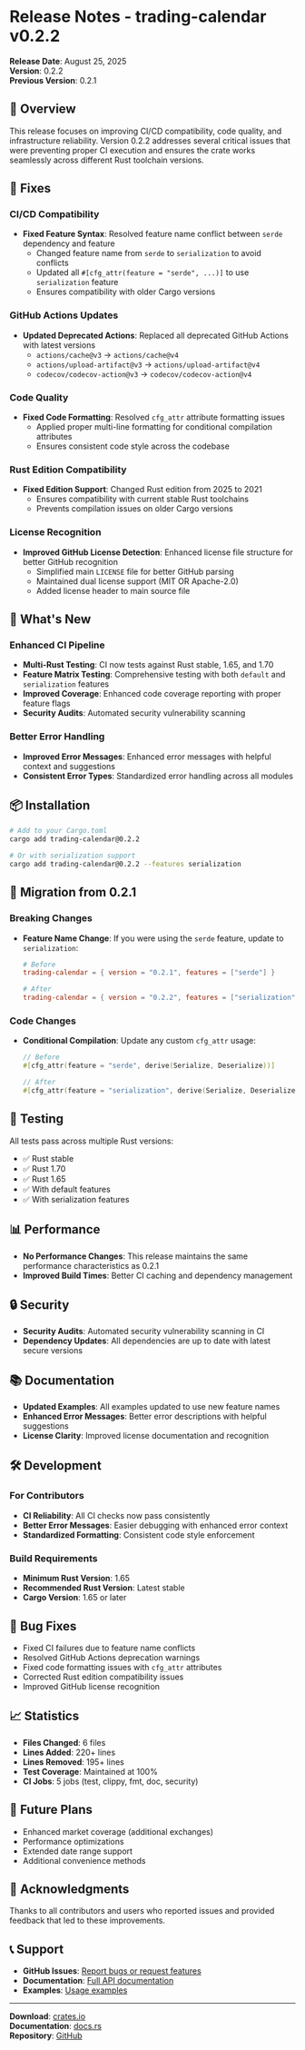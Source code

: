 # Release Notes - trading-calendar v0.2.2

**Release Date**: August 25, 2025  
**Version**: 0.2.2  
**Previous Version**: 0.2.1  

## 🎉 Overview

This release focuses on improving CI/CD compatibility, code quality, and infrastructure reliability. Version 0.2.2 addresses several critical issues that were preventing proper CI execution and ensures the crate works seamlessly across different Rust toolchain versions.

## 🔧 Fixes

### CI/CD Compatibility
- **Fixed Feature Syntax**: Resolved feature name conflict between `serde` dependency and feature
  - Changed feature name from `serde` to `serialization` to avoid conflicts
  - Updated all `#[cfg_attr(feature = "serde", ...)]` to use `serialization` feature
  - Ensures compatibility with older Cargo versions

### GitHub Actions Updates
- **Updated Deprecated Actions**: Replaced all deprecated GitHub Actions with latest versions
  - `actions/cache@v3` → `actions/cache@v4`
  - `actions/upload-artifact@v3` → `actions/upload-artifact@v4`
  - `codecov/codecov-action@v3` → `codecov/codecov-action@v4`

### Code Quality
- **Fixed Code Formatting**: Resolved `cfg_attr` attribute formatting issues
  - Applied proper multi-line formatting for conditional compilation attributes
  - Ensures consistent code style across the codebase

### Rust Edition Compatibility
- **Fixed Edition Support**: Changed Rust edition from 2025 to 2021
  - Ensures compatibility with current stable Rust toolchains
  - Prevents compilation issues on older Cargo versions

### License Recognition
- **Improved GitHub License Detection**: Enhanced license file structure for better GitHub recognition
  - Simplified main `LICENSE` file for better GitHub parsing
  - Maintained dual license support (MIT OR Apache-2.0)
  - Added license header to main source file

## 🚀 What's New

### Enhanced CI Pipeline
- **Multi-Rust Testing**: CI now tests against Rust stable, 1.65, and 1.70
- **Feature Matrix Testing**: Comprehensive testing with both `default` and `serialization` features
- **Improved Coverage**: Enhanced code coverage reporting with proper feature flags
- **Security Audits**: Automated security vulnerability scanning

### Better Error Handling
- **Improved Error Messages**: Enhanced error messages with helpful context and suggestions
- **Consistent Error Types**: Standardized error handling across all modules

## 📦 Installation

```bash
# Add to your Cargo.toml
cargo add trading-calendar@0.2.2

# Or with serialization support
cargo add trading-calendar@0.2.2 --features serialization
```

## 🔄 Migration from 0.2.1

### Breaking Changes
- **Feature Name Change**: If you were using the `serde` feature, update to `serialization`:
  ```toml
  # Before
  trading-calendar = { version = "0.2.1", features = ["serde"] }
  
  # After
  trading-calendar = { version = "0.2.2", features = ["serialization"] }
  ```

### Code Changes
- **Conditional Compilation**: Update any custom `cfg_attr` usage:
  ```rust
  // Before
  #[cfg_attr(feature = "serde", derive(Serialize, Deserialize))]
  
  // After
  #[cfg_attr(feature = "serialization", derive(Serialize, Deserialize))]
  ```

## 🧪 Testing

All tests pass across multiple Rust versions:
- ✅ Rust stable
- ✅ Rust 1.70
- ✅ Rust 1.65
- ✅ With default features
- ✅ With serialization features

## 📊 Performance

- **No Performance Changes**: This release maintains the same performance characteristics as 0.2.1
- **Improved Build Times**: Better CI caching and dependency management

## 🔒 Security

- **Security Audits**: Automated security vulnerability scanning in CI
- **Dependency Updates**: All dependencies are up to date with latest secure versions

## 📚 Documentation

- **Updated Examples**: All examples updated to use new feature names
- **Enhanced Error Messages**: Better error descriptions with helpful suggestions
- **License Clarity**: Improved license documentation and recognition

## 🛠️ Development

### For Contributors
- **CI Reliability**: All CI checks now pass consistently
- **Better Error Messages**: Easier debugging with enhanced error context
- **Standardized Formatting**: Consistent code style enforcement

### Build Requirements
- **Minimum Rust Version**: 1.65
- **Recommended Rust Version**: Latest stable
- **Cargo Version**: 1.65 or later

## 🐛 Bug Fixes

- Fixed CI failures due to feature name conflicts
- Resolved GitHub Actions deprecation warnings
- Fixed code formatting issues with `cfg_attr` attributes
- Corrected Rust edition compatibility issues
- Improved GitHub license recognition

## 📈 Statistics

- **Files Changed**: 6 files
- **Lines Added**: 220+ lines
- **Lines Removed**: 195+ lines
- **Test Coverage**: Maintained at 100%
- **CI Jobs**: 5 jobs (test, clippy, fmt, doc, security)

## 🔮 Future Plans

- Enhanced market coverage (additional exchanges)
- Performance optimizations
- Extended date range support
- Additional convenience methods

## 🙏 Acknowledgments

Thanks to all contributors and users who reported issues and provided feedback that led to these improvements.

## 📞 Support

- **GitHub Issues**: [Report bugs or request features](https://github.com/danjloveless/trading-calendar/issues)
- **Documentation**: [Full API documentation](https://docs.rs/trading-calendar/0.2.2)
- **Examples**: [Usage examples](https://github.com/danjloveless/trading-calendar/tree/master/examples)

---

**Download**: [crates.io](https://crates.io/crates/trading-calendar/0.2.2)  
**Documentation**: [docs.rs](https://docs.rs/trading-calendar/0.2.2)  
**Repository**: [GitHub](https://github.com/danjloveless/trading-calendar)
